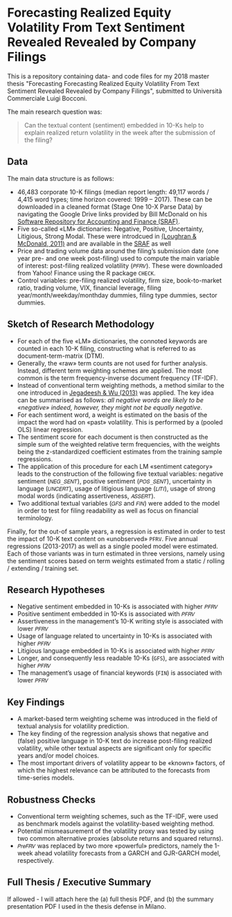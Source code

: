 # Forecasting  Realized Equity Volatility From Text Sentiment Revealed Revealed by Company Filings

This is a repository containing data- and code files for my 2018 master thesis "Forecasting Forecasting Realized Equity Volatility From Text Sentiment Revealed Revealed by Company Filings", submitted to Università Commerciale Luigi Bocconi. 

The main research question was:

> Can the textual content (sentiment) embedded in 10-Ks help to explain realized return volatility in the week after the submission of the filing?


## Data

The main data structure is as follows:

* 46,483 corporate 10-K filings (median report length: 49,117 words / 4,415 word types; time horizon covered: 1999 – 2017). These can be downloaded in a cleaned format (Stage One 10-X Parse Data) by navigating the Google Drive links provided by Bill McDonald on his [Software Repository for Accounting and Finance (SRAF)](https://sraf.nd.edu/data/stage-one-10-x-parse-data/). 
* Five so-called «LM» dictionaries: Negative, Positive, Uncertainty, Litigious, Strong Modal. These were introdcued in [(Loughran & McDonald, 2011)](https://papers.ssrn.com/sol3/papers.cfm?abstract_id=1331573) and are available in the [SRAF](https://sraf.nd.edu/textual-analysis/resources/#Master%20Dictionary) as well
* Price and trading volume data around the filing’s submission date (one year pre- and one week post-filing) used to compute the main variable of interest: post-filing realized volatility (`𝑃𝐹𝑅𝑉`). These were downloaded from Yahoo! Finance using the R package `CHECK`.
* Control variables: pre-filing realized volatility, firm size, book-to-market ratio, trading volume, VIX, financial leverage, filing year/month/weekday/monthday dummies, filing type dummies, sector dummies. 


## Sketch of Research Methodology

* For each of the five «LM» dictionaries, the connoted keywords are counted in each 10-K filing, constructing what is referred to as document-term-matrix (DTM).
* Generally, the «raw» term counts are not used for further analysis. Instead, different term weighting schemes are applied. The most common is the term frequency-inverse document frequency (TF-IDF). 
* Instead of conventional term weighting methods, a method similar to the one introduced in [Jegadeesh & Wu (2013)](https://papers.ssrn.com/sol3/papers.cfm?abstract_id=1787273) was applied. The key idea can be summarised as follows: *all negative words are likely to be «negative» indeed, however, they might not be equally negative*.
* For each sentiment word, a weight is estimated on the basis of the impact the word had on «past» volatility. This is performed by a (pooled OLS) linear regression.
* The sentiment score for each document is then constructed as the simple sum of the weighted relative term frequencies, with the weights being the z-standardized coefficient estimates from the training sample regressions. 
* The application of this procedure for each LM «sentiment category» leads to the construction of the following five textual variables: negative sentiment (`𝑁𝐸𝐺_𝑆𝐸𝑁𝑇`), positive sentiment (`𝑃𝑂𝑆_𝑆𝐸𝑁𝑇`), uncertainty in language (`𝑈𝑁𝐶𝐸𝑅𝑇`), usage of litigious language (`𝐿𝐼𝑇𝐼`), usage of strong modal words (indicating assertiveness, `𝐴𝑆𝑆𝐸𝑅𝑇`).
* Two additional textual variables (`𝐺𝐹𝑆` and `𝐹𝐼𝑁`) were added to the model in order to test for filing readability as well as focus on financial terminology.

Finally, for the out-of sample years, a regression is estimated in order to test the impact of 10-K text content on «unobserved» `PFRV`. Five annual regressions (2013-2017) as well as a single pooled model were estimated. Each of those variants was in turn estimated in three versions, namely using the sentiment scores based on term weights estimated from a static / rolling / extending / training set.


## Research Hypotheses

* Negative sentiment embedded in 10-Ks is associated with higher `𝑃𝐹𝑅𝑉`
* Positive sentiment embedded in 10-Ks is associated with `𝑃𝐹𝑅𝑉`
* Assertiveness in the management’s 10-K writing style is associated with lower `𝑃𝐹𝑅𝑉`
* Usage of language related to uncertainty in 10-Ks is associated with higher `𝑃𝐹𝑅𝑉`
* Litigious language embedded in 10-Ks is associated with higher `𝑃𝐹𝑅𝑉`
* Longer, and consequently less readable 10-Ks (`GFS`), are associated with higher `𝑃𝐹𝑅𝑉`
* The management’s usage of financial keywords (`FIN`) is associated with lower `𝑃𝐹𝑅𝑉`


## Key Findings

* A market-based term weighting scheme was introduced in the field of textual analysis for volatility prediction.
* The key finding of the regression analysis shows that negative and (false) positive language in 10-K text do increase post-filing realized volatility, while other textual aspects are significant only for specific years and/or model choices.
* The most important drivers of volatility appear to be «known» factors, of which the highest relevance can be attributed to the forecasts from time-series models.


## Robustness Checks

* Conventional term weighting schemes, such as the TF-IDF, were used as benchmark models against the volatility-based weighting method.
* Potential mismeasurement of the volatility proxy was tested by using two common alternative proxies (absolute returns and squared returns).
* `𝑃𝑟𝑒𝐹𝑅𝑉` was replaced by two more «powerful» predictors, namely the 1-week ahead volatility forecasts from a GARCH and GJR-GARCH model, respectively. 


## Full Thesis / Executive Summary

If allowed - I will attach here the (a) full thesis PDF, and (b) the summary presentation PDF I used in the thesis defense in Milano. 

